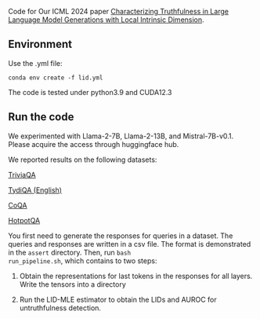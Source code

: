 Code for Our ICML 2024 paper [Characterizing Truthfulness in Large Language Model Generations with Local Intrinsic Dimension](https://arxiv.org/abs/2402.18048).

## Environment
Use the .yml file:

<code>conda env create -f lid.yml</code>

The code is tested under python3.9 and CUDA12.3

## Run the code
We experimented with Llama-2-7B, Llama-2-13B, and Mistral-7B-v0.1. Please acquire the access through huggingface hub.

We reported results on the following datasets:

[TriviaQA](https://huggingface.co/datasets/mandarjoshi/trivia_qa)

[TydiQA (English)](https://huggingface.co/datasets/google-research-datasets/tydiqa)

[CoQA](https://stanfordnlp.github.io/coqa/)

[HotpotQA](https://huggingface.co/datasets/hotpotqa/hotpot_qa) 

You first need to generate the responses for queries in a dataset. The queries and responses are written in a csv file. The format is demonstrated in the <code>assert</code> directory.
Then, run <code>bash run_pipeline.sh</code>, which contains to two steps:

1. Obtain the representations for last tokens in the responses for all layers. Write the tensors into a directory

2. Run the LID-MLE estimator to obtain the LIDs and AUROC for untruthfulness detection.

